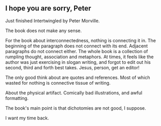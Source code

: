 ## I hope you are sorry, Peter

Just finished Intertwingled by Peter Morville.

The book does not make any sense.

For the book about interconnectedness, nothing is connecting it in. The beginning of the paragraph does not connect with its end. Adjacent paragraphs do not connect either. The whole book is a collection of rumpling thought, association and metaphors. At times, it feels like the author was just exercising in slogan writing, and forgot to edit out his second, third and forth best takes. Jesus, person, get an editor!

The only good think about are quotes and references. Most of which wasted for nothing is connective tissue of writing.

About the physical artifact. Comically bad illustrations, and awful formatting.

The book's main point is that dichotomies are not good, I suppose.

I want my time back.
